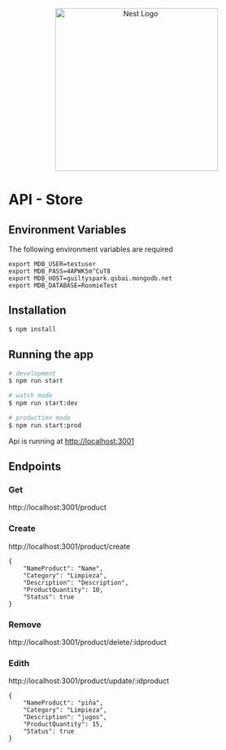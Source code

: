 <p align="center">
  <a href="http://nestjs.com/" target="blank"><img src="https://nestjs.com/img/logo_text.svg" width="320" alt="Nest Logo" /></a>
</p>

# API - Store

## Environment Variables

The following environment variables are required

```
export MDB_USER=testuser
export MDB_PASS=4APWK5m^CuT8
export MDB_HOST=guiltyspark.qsbai.mongodb.net
export MDB_DATABASE=RoomieTest
```

## Installation

```bash
$ npm install
```

## Running the app

```bash
# development
$ npm run start

# watch mode
$ npm run start:dev

# production mode
$ npm run start:prod
```

Api is running at <a href="http://localhost:3001">http://localhost:3001</a>


## Endpoints 

### Get

http://localhost:3001/product

### Create

http://localhost:3001/product/create

```Request
{
    "NameProduct": "Name",
    "Category": "Limpieza",
    "Description": "Description",
    "ProductQuantity": 10,
    "Status": true
}
```

### Remove

http://localhost:3001/product/delete/:idproduct

### Edith 

http://localhost:3001/product/update/:idproduct

```Request
{
    "NameProduct": "piña",
    "Category": "Limpieza",
    "Description": "jugos",
    "ProductQuantity": 15,
    "Status": true
}
```
